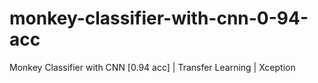 # monkey-classifier-with-cnn-0-94-acc
Monkey Classifier with CNN [0.94 acc] | Transfer Learning | Xception
